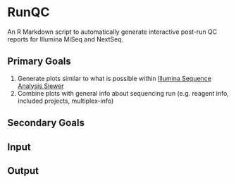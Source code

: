 # RunQC
An R Markdown script to automatically generate interactive post-run QC reports for Illumina MiSeq and NextSeq.

## Primary Goals
1. Generate plots similar to what is possible within [Illumina Sequence Analysis Siewer](https://emea.support.illumina.com/content/dam/illumina-support/documents/documentation/software_documentation/sav/sequencing-analysis-viewer-v-2-4-software-guide-15066069-04.pdf)
2. Combine plots with general info about sequencing run (e.g. reagent info, included projects, multiplex-info)

## Secondary Goals


## Input


## Output
